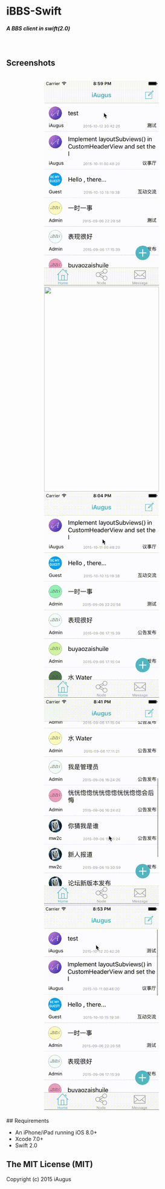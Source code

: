 
# iBBS-Swift
##### A BBS client in swift(2.0)
<br>

## Screenshots
<br>
<div align=center> <img src="Screenshots/4.gif" width="304" height="540"/></div>
<div align=center> <img src="Screenshots/5.gif" width="304" height="540"/></div>
<div align=center> <img src="Screenshots/1.gif" width="304" height="540"/></div>
<div align=center> <img src="Screenshots/2.gif" width="304" height="540"/></div>
<div align=center> <img src="Screenshots/3.gif" width="304" height="540"/></div>
<br>
## Requirements

- An iPhone/iPad running iOS 8.0+
- Xcode 7.0+
- Swift 2.0

## The MIT License (MIT)

Copyright (c) 2015 iAugus



